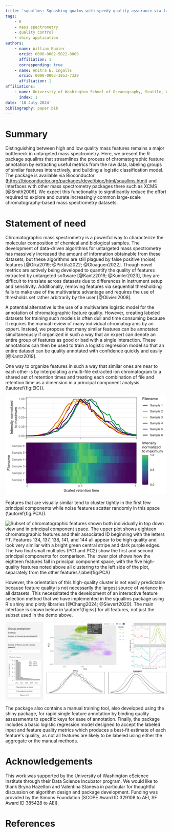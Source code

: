 ```yaml
---
title: 'squallms: Squashing qualms with speedy quality assurance via lasso labeling for untargeted mass spectrometry data'
tags:
    - R
    - mass spectrometry
    - quality control
    - shiny application
authors:
    - name: William Kumler
      orcid: 0000-0002-5022-8009
      affiliation: 1
      corresponding: true
    - name: Anitra E. Ingalls
      orcid: 0000-0003-1953-7329
      affiliation: 1
affiliations:
    - name: University of Washington School of Oceanography, Seattle, WA 98195, USA
      index: 1
date: '18 July 2024'
bibliography: paper.bib
---
```


# Summary

Distinguishing between high and low quality mass features remains a major bottleneck in untargeted mass spectrometry. Here, we present the R package squallms that streamlines the process of chromatographic feature annotation by extracting useful metrics from the raw data, labeling groups of similar features interactively, and building a logistic classification model. The package is available via Bioconductor (https://bioconductor.org/packages/devel/bioc/html/squallms.html) and interfaces with other mass spectrometry packages there such as XCMS [@Smith2006]. We expect this functionality to significantly reduce the effort required to explore and curate increasingly common large-scale chromatography-based mass spectrometry datasets.

# Statement of need

Chromatographic mass spectrometry is a powerful way to characterize the molecular composition of chemical and biological samples. The development of data-driven algorithms for untargeted mass spectrometry has massively increased the amount of information obtainable from these datasets, but these algorithms are still plagued by false positive (noise) features [@Gika2019; @Pirttila2022; @Gloaguen2022]. Though novel metrics are actively being developed to quantify the quality of features extracted by untargeted software [@Kantz2019; @Kumler2023], they are difficult to translate across datasets due to differences in instrument setup and sensitivity. Additionally, removing features via sequential thresholding fails to make use of the multivariate advantage and requires the use of thresholds set rather arbitrarily by the user [@Olivieri2008].

A potential alternative is the use of a multivariate logistic model for the annotation of chromatographic feature quality. However, creating labeled datasets for training such models is often dull and time consuming because it requires the manual review of many individual chromatograms by an expert. Instead, we propose that many similar features can be annotated simultaneously if organized in such a way that an expert can denote an entire group of features as good or bad with a single interaction. These annotations can then be used to train a logistic regression model so that an entire dataset can be quality annotated with confidence quickly and easily [@Kantz2019].

One way to organize features in such a way that similar ones are near to each other is by interpolating a multi-file extracted ion chromatogram to a shared set of retention times and treating each combination of file and retention time as a dimension in a principal component analysis (\autoref{fig:EIC}).

![Coercion of a typical extracted ion chromatogram (upper plot) to a file-by-time matrix. A single high-quality chromatographic feature is shown in all six samples after normalization both in "side view" with intensity on the y axis (upper plot) and "top down" with intensity corresponding to fill color (lower plot).\label{fig:EIC}](joss_fig1.png)

Features that are visually similar tend to cluster tightly in the first few principal components while noise features scatter randomly in this space (\autoref{fig:PCA}).

![Subset of chromatographic features shown both individually in top down view and in principal component space. The upper plot shows eighteen chromatographic features and their associated ID beginning with the letters FT. Features 134, 137, 138, 141, and 144 all appear to be high quality and look very similar with a bright green central stripe and dark purple edges. The two final small multiples (PC1 and PC2) show the first and second principal components for comparison. The lower plot shows how the eighteen features fall in principal component space, with the five high-quality features noted above all clustering to the left side of the plot, separately from the other features.\label{fig:PCA}](joss_fig2.png)

However, the orientation of this high-quality cluster is not easily predictable because feature quality is not necessarily the largest source of variance in all datasets. This necessitated the development of an interactive feature selection method that we have implemented in the squallms package using R's shiny and plotly libraries [@Chang2024; @Sievert2020]. The main interface is shown below in \autoref{fig:ss} for all features, not just the subset used in the demo above.

![Interactive group labeling dashboard of squallms.\label{fig:ss}](joss_fig3.png)

The package also contains a manual training tool, also developed using the shiny package, for rapid single feature annotation by binding quality assessments to specific keys for ease of annotation. Finally, the package includes a basic logistic regression model designed to accept the labeled input and feature quality metrics which produces a best-fit estimate of each feature's quality, as not all features are likely to be labeled using either the aggregate or the manual methods.

# Acknowledgements

This work was supported by the University of Washington eScience Institute through their Data Science Incubator program. We would like to thank Bryna Hazelton and Valentina Staneva in particular for thoughtful discussion on algorithm design and package development. Funding was provided by the Simons Foundation (SCOPE Award ID 329108 to AEI, SF Award ID 385428 to AEI).

# References


